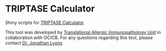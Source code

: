 # TRIPTASE Calculator

Shiny scripts for [TRIPTASE Calculator](https://triptase-calculator.niaidawsdev.net/)

This tool was developed by [Translational Allergic Immunopathology Unit](https://www.niaid.nih.gov/research/jonathan-lyons-md) in collaboration with OCICB. For any questions regarding this tool, please contact [Dr. Jonathan Lyons](jonathan.lyons@nih.gov)
